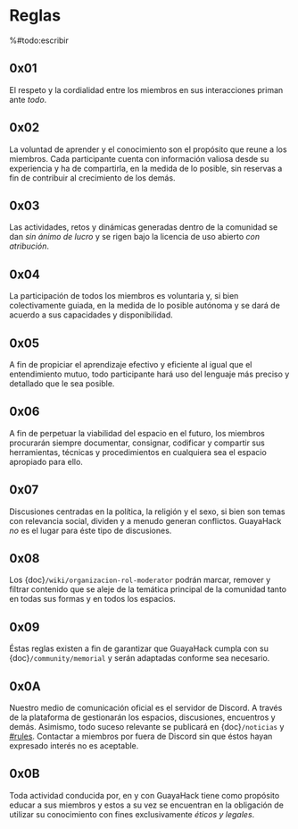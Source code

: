 
# Reglas

%#todo:escribir

## 0x01

El respeto y la cordialidad entre los miembros en sus interacciones priman ante *todo*.

## 0x02

La voluntad de aprender y el conocimiento son el propósito que reune a los miembros. Cada participante cuenta con información valiosa desde su experiencia y ha de compartirla, en la medida de lo posible, sin reservas a fin de contribuir al crecimiento de los demás.

## 0x03

Las actividades, retos y dinámicas generadas dentro de la comunidad se dan *sin ánimo de lucro* y se rigen bajo la licencia de uso abierto *con atribución*.

## 0x04

La participación de todos los miembros es voluntaria y, si bien colectivamente guiada, en la medida de lo posible autónoma y se dará de acuerdo a sus capacidades y disponibilidad. 

## 0x05

A fin de propiciar el aprendizaje efectivo y eficiente al igual que el entendimiento mutuo, todo participante hará uso del lenguaje más preciso y detallado que le sea posible.

## 0x06

A fin de perpetuar la viabilidad del espacio en el futuro, los miembros procurarán siempre documentar, consignar, codificar y compartir sus herramientas, técnicas y procedimientos en cualquiera sea el espacio apropiado para ello. 

## 0x07

Discusiones centradas en la política, la religión y el sexo, si bien son temas con relevancia social, dividen y a menudo generan conflictos. GuayaHack *no* es el lugar para éste tipo de discusiones.

## 0x08

Los {doc}`/wiki/organizacion-rol-moderator` podrán marcar, remover y filtrar contenido que se aleje de la temática principal de la comunidad tanto en todas sus formas y en todos los espacios.

## 0x09

Éstas reglas existen a fin de garantizar que GuayaHack cumpla con su {doc}`/community/memorial` y serán adaptadas conforme sea necesario.

## 0x0A

Nuestro medio de comunicación oficial es el servidor de Discord. A través de la plataforma de gestionarán los espacios, discusiones, encuentros y demás. Asimismo, todo suceso relevante se publicará en {doc}`/noticias` y [#rules](https://discord.gg/kPUKbKNP). Contactar a miembros por fuera de Discord sin que éstos hayan expresado interés no es aceptable.

## 0x0B 

Toda actividad conducida por, en y con GuayaHack tiene como propósito educar a sus miembros y estos a su vez se encuentran en la obligación de utilizar su conocimiento con fines exclusivamente *éticos y legales*.
